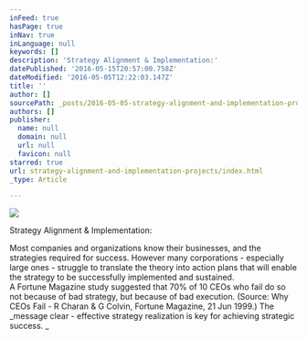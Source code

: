 ```yaml
---
inFeed: true
hasPage: true
inNav: true
inLanguage: null
keywords: []
description: 'Strategy Alignment & Implementation:'
datePublished: '2016-05-15T20:57:00.758Z'
dateModified: '2016-05-05T12:22:03.147Z'
title: ''
author: []
sourcePath: _posts/2016-05-05-strategy-alignment-and-implementation-projects.md
authors: []
publisher:
  name: null
  domain: null
  url: null
  favicon: null
starred: true
url: strategy-alignment-and-implementation-projects/index.html
_type: Article

---
```

![](https://the-grid-user-content.s3-us-west-2.amazonaws.com/4941e03a-0276-40e6-9132-897434ff2794.jpg)

Strategy Alignment & Implementation:

Most companies and organizations know their businesses, and the strategies required for success. However many corporations - especially large ones - struggle to translate the theory into action plans that will enable the strategy to be successfully implemented and sustained.   
A Fortune Magazine study suggested that 70% of 10 CEOs who fail do so not because of bad strategy, but because of bad execution. (Source: Why CEOs Fail - R Charan & G Colvin, Fortune Magazine, 21 Jun 1999.) The   
_message clear - effective strategy realization is key for achieving strategic success. _